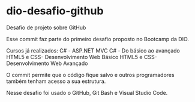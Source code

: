 # dio-desafio-github
Desafio de projeto sobre GitHub

Esse commit faz parte do primeiro desafio proposto no Bootcamp da DIO.

Cursos já realizados:
C# - ASP.NET MVC
C# - Do básico ao avançado
HTML5 e CSS- Desenvolvimento Web Básico
HTML5 e CSS- Desenvolvimento Web Avançado

O commit permite que o código fique salvo e outros programadores também tenham acesso a sua estrutura.

Nesse desafio foi usado o GitHub, Git Bash e Visual Studio Code.